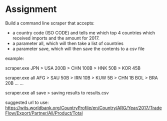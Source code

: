 # Assignment

Build a command line scraper that accepts:

* a country code (ISO CODE) and tells me which top 4 countries which received imports and the amount for 2017.
* a parameter all, which will then take a list of countries
* a parameter save, which will then save the contents to a csv file


example:

scraper.exe JPN
\> USA 200B
\> CHN 100B
\> HNK 50B
\> KOR 45B

scraper.exe all
AFG
\> SAU 50B
\> IRN 10B
\> KUW 5B
\> CHN 1B
BOL
\> BRA 20B
...
...

scraper.exe all save
\> saving results to results.csv


suggested url to use:
https://wits.worldbank.org/CountryProfile/en/Country/ARG/Year/2017/TradeFlow/Export/Partner/All/Product/Total




